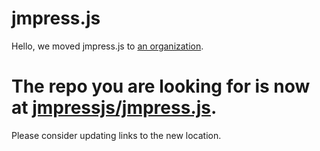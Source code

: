 # jmpress.js

Hello, we moved jmpress.js to [an organization](https://github.com/jmpressjs).

# The repo you are looking for is now at [jmpressjs/jmpress.js](https://github.com/jmpressjs/jmpress.js).

Please consider updating links to the new location.